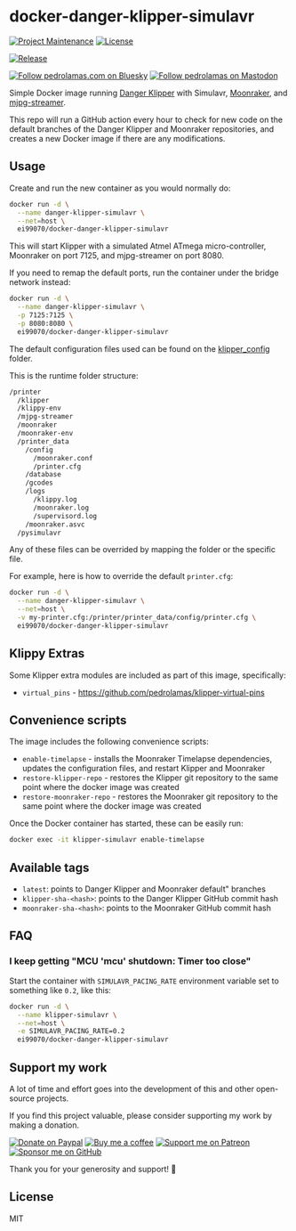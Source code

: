# docker-danger-klipper-simulavr

[![Project Maintenance](https://img.shields.io/maintenance/yes/2025.svg)](https://github.com/pedrolamas/docker-danger-klipper-simulavr 'GitHub Repository')
[![License](https://img.shields.io/github/license/pedrolamas/docker-danger-klipper-simulavr.svg)](https://github.com/pedrolamas/docker-danger-klipper-simulavr/blob/master/LICENSE 'License')

[![Release](https://github.com/pedrolamas/docker-danger-klipper-simulavr/workflows/Release/badge.svg)](https://github.com/pedrolamas/docker-danger-klipper-simulavr/actions 'Build Status')

[![Follow pedrolamas.com on Bluesky](https://img.shields.io/badge/dynamic/json?url=https%3A%2F%2Fpublic.api.bsky.app%2Fxrpc%2Fapp.bsky.actor.getProfile%2F%3Factor%3Dpedrolamas.com&query=%24.followersCount&style=social&logo=bluesky&label=Follow%20%40pedrolamas.com)](https://bsky.app/profile/pedrolamas.com)
[![Follow pedrolamas on Mastodon](https://img.shields.io/mastodon/follow/109365776481898704?label=Follow%20@pedrolamas%20on%20Mastodon&domain=https%3A%2F%2Fhachyderm.io&style=social)](https://hachyderm.io/@pedrolamas)

Simple Docker image running [Danger Klipper](https://github.com/DangerKlippers/danger-klipper/) with Simulavr, [Moonraker](https://github.com/Arksine/moonraker/), and [mjpg-streamer](https://github.com/jacksonliam/mjpg-streamer).

This repo will run a GitHub action every hour to check for new code on the default branches of the Danger Klipper and Moonraker repositories, and creates a new Docker image if there are any modifications.

## Usage

Create and run the new container as you would normally do:

```sh
docker run -d \
  --name danger-klipper-simulavr \
  --net=host \
  ei99070/docker-danger-klipper-simulavr
```

This will start Klipper with a simulated Atmel ATmega micro-controller, Moonraker on port 7125, and mjpg-streamer on port 8080.

If you need to remap the default ports, run the container under the bridge network instead:

```sh
docker run -d \
  --name danger-klipper-simulavr \
  -p 7125:7125 \
  -p 8080:8080 \
  ei99070/docker-danger-klipper-simulavr
```

The default configuration files used can be found on the [klipper_config](/klipper_config) folder.

This is the runtime folder structure:

```txt
/printer
  /klipper
  /klippy-env
  /mjpg-streamer
  /moonraker
  /moonraker-env
  /printer_data
    /config
      /moonraker.conf
      /printer.cfg
    /database
    /gcodes
    /logs
      /klippy.log
      /moonraker.log
      /supervisord.log
    /moonraker.asvc
  /pysimulavr
```

Any of these files can be overrided by mapping the folder or the specific file.

For example, here is how to override the default `printer.cfg`:

```sh
docker run -d \
  --name danger-klipper-simulavr \
  --net=host \
  -v my-printer.cfg:/printer/printer_data/config/printer.cfg \
  ei99070/docker-danger-klipper-simulavr
```

## Klippy Extras

Some Klipper extra modules are included as part of this image, specifically:

- `virtual_pins` - https://github.com/pedrolamas/klipper-virtual-pins

## Convenience scripts

The image includes the following convenience scripts:

- `enable-timelapse` - installs the Moonraker Timelapse dependencies, updates the configuration files, and restart Klipper and Moonraker
- `restore-klipper-repo` - restores the Klipper git repository to the same point where the docker image was created
- `restore-moonraker-repo` - restores the Moonraker git repository to the same point where the docker image was created

Once the Docker container has started, these can be easily run:

```sh
docker exec -it klipper-simulavr enable-timelapse
```

## Available tags

- `latest`: points to Danger Klipper and Moonraker default" branches
- `klipper-sha-<hash>`: points to the Danger Klipper GitHub commit hash
- `moonraker-sha-<hash>`: points to the Moonraker GitHub commit hash

## FAQ

### I keep getting "MCU 'mcu' shutdown: Timer too close"

Start the container with `SIMULAVR_PACING_RATE` environment variable set to something like `0.2`, like this:

```sh
docker run -d \
  --name klipper-simulavr \
  --net=host \
  -e SIMULAVR_PACING_RATE=0.2
  ei99070/docker-danger-klipper-simulavr
```

## Support my work

A lot of time and effort goes into the development of this and other open-source projects.

If you find this project valuable, please consider supporting my work by making a donation.

[![Donate on Paypal](https://img.shields.io/badge/donate-paypal-blue.svg)](https://paypal.me/pedrolamas 'Donate on Paypal')
[![Buy me a coffee](https://img.shields.io/badge/buy%20me%20a%20coffee-kofi-blue.svg)](https://ko-fi.com/pedrolamas 'Buy me a coffee')
[![Support me on Patreon](https://img.shields.io/badge/join-patreon-blue.svg)](https://www.patreon.com/pedrolamas 'Support me on Patreon')
[![Sponsor me on GitHub](https://img.shields.io/github/sponsors/pedrolamas.svg?label=github%20sponsors)](https://github.com/sponsors/pedrolamas 'Sponsor me on GitHub')

Thank you for your generosity and support! 🙏

## License

MIT
